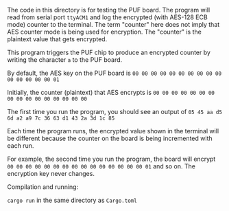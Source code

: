 The code in this directory is for testing the PUF board. The program will read from serial port `ttyACM1` and log the encrypted (with AES-128 ECB mode) counter to the terminal. The term "counter" here does not imply that AES counter mode is being used for encryption. The "counter" is the plaintext value that gets encrypted.

This program triggers the PUF chip to produce an encrypted counter by writing the character `a` to the PUF board.

By default, the AES key on the PUF board is `00 00 00 00 00 00 00 00 00 00 00 00 00 00 00 01`

Initially, the counter (plaintext) that AES encrypts is `00 00 00 00 00 00 00 00 00 00 00 00 00 00 00 00`

The first time you run the program, you should see an output of `05 45 aa d5 6d a2 a9 7c 36 63 d1 43 2a 3d 1c 85`

Each time the program runs, the encrypted value shown in the terminal will be different because the counter on the board is being incremented with each run. 

For example, the second time you run the program, the board will encrypt `00 00 00 00 00 00 00 00 00 00 00 00 00 00 00 01` and so on. The encryption key never changes.

Compilation and running:

`cargo run` in the same directory as `Cargo.toml`
